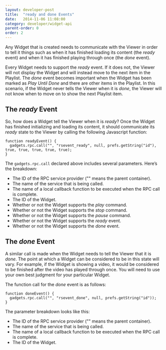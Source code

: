 ```yaml
---
layout: developer-post
title:  "ready and done Events"
date:   2014-11-06 11:08:00
category: developer/widget-api
parent-order: 0
order: 2
---
```


Any Widget that is created needs to communicate with the Viewer in order to tell it things such as when it has finished loading its content (the *ready* event) and when it has finished playing through once (the *done* event).

Every Widget needs to support the *ready* event. If it does not, the Viewer will not display the Widget and will instead move to the next item in the Playlist. The *done* event becomes important when the Widget has been marked as *Play Until Done* and there are other items in the Playlist. In this scenario, if the Widget never tells the Viewer when it is *done*, the Viewer will not know when to move on to show the next Playlist item.

## The *ready* Event
So, how does a Widget tell the Viewer when it is *ready*? Once the Widget has finished initializing and loading its content, it should communicate its *ready* state to the Viewer by calling the following Javascript function:

```
function readyEvent() {
  gadgets.rpc.call("", "rsevent_ready", null, prefs.getString("id"), true, true, true, true, true);
}
```

The `gadgets.rpc.call` declared above includes several parameters. Here’s the breakdown:

- The ID of the RPC service provider ("" means the parent container).
- The name of the service that is being called.
- The name of a local callback function to be executed when the RPC call is complete.
- The ID of the Widget.
- Whether or not the Widget supports the *play* command.
- Whether or not the Widget supports the *stop* command.
- Whether or not the Widget supports the *pause* command.
- Whether or not the Widget supports the *ready* event.
- Whether or not the Widget supports the *done* event.

## The *done* Event
A similar call is made when the Widget needs to tell the Viewer that it is *done*. The point at which a Widget can be considered to be in this state will vary. For example, if the Widget is showing a video, it would be considered to be finished after the video has played through once. You will need to use your own best judgment for your particular Widget.

The function call for the *done* event is as follows:

```
function doneEvent() {
  gadgets.rpc.call("", "rsevent_done", null, prefs.getString("id"));
}
```

The parameter breakdown looks like this:

- The ID of the RPC service provider ("" means the parent container).
- The name of the service that is being called.
- The name of a local callback function to be executed when the RPC call is complete.
- The ID of the Widget.